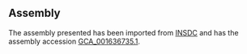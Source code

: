 
Assembly
--------

The assembly presented has been imported from 
[INSDC](http://www.insdc.org) and has the assembly accession
[GCA\_001636735.1](http://www.ebi.ac.uk/ena/data/view/GCA_001636735.1).


